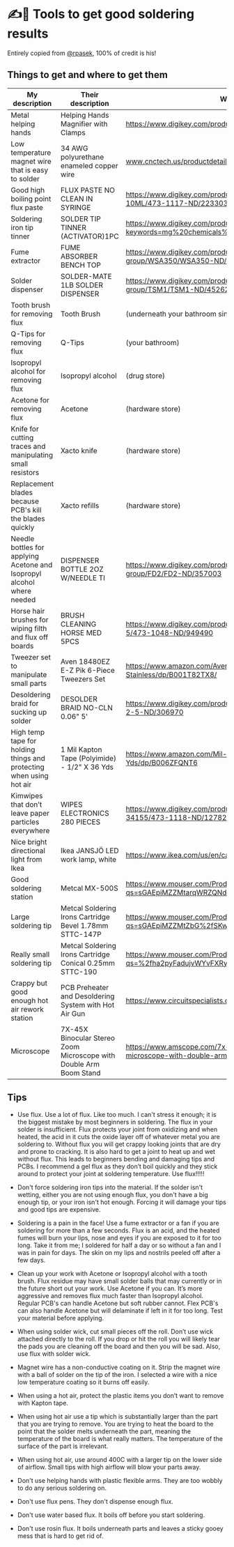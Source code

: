 # ✍🧵 Tools to get good soldering results

Entirely copied from [@rpasek](https://github.com/rpasek), 100% of credit is
his!

## Things to get and where to get them

|My description|Their description|Where to get it|
|-|-|-|
|Metal helping hands|Helping Hands Magnifier with Clamps|https://www.digikey.com/products/en?mpart=26000&v=243|
|Low temperature magnet wire that is easy to solder|34 AWG polyurethane enameled copper wire|www.cnctech.us/productdetails.asp?ID=4155|
|Good high boiling point flux paste|FLUX PASTE NO CLEAN IN SYRINGE|https://www.digikey.com/product-detail/en/mg-chemicals/8341-10ML/473-1117-ND/2233037|
|Soldering iron tip tinner|SOLDER TIP TINNER (ACTIVATOR)1PC|https://www.digikey.com/products/en?keywords=mg%20chemicals%20tip%20tinner|
|Fume extractor|FUME ABSORBER BENCH TOP|https://www.digikey.com/product-detail/en/apex-tool-group/WSA350/WSA350-ND/1130559|
|Solder dispenser|SOLDER-MATE 1LB SOLDER DISPENSER|https://www.digikey.com/product-detail/en/apex-tool-group/TSM1/TSM1-ND/4526232|
|Tooth brush for removing flux|Tooth Brush|(underneath your bathroom sink)|
|Q-Tips for removing flux|Q-Tips|(your bathroom)|
|Isopropyl alcohol for removing flux|Isopropyl alcohol|(drug store)|
|Acetone for removing flux|Acetone|(hardware store)|
|Knife for cutting traces and manipulating small resistors|Xacto knife|(hardware store)|
|Replacement blades because PCB's kill the blades quickly|Xacto refills|(hardware store)|
|Needle bottles for applying Acetone and Isopropyl alcohol where needed|DISPENSER BOTTLE 2OZ W/NEEDLE TI|https://www.digikey.com/product-detail/en/apex-tool-group/FD2/FD2-ND/357003|
|Horse hair brushes for wiping filth and flux off boards|BRUSH CLEANING HORSE MED 5PCS|https://www.digikey.com/product-detail/en/mg-chemicals/855-5/473-1048-ND/949490|
|Tweezer set to manipulate small parts|Aven 18480EZ E-Z Pik 6-Piece Tweezers Set|https://www.amazon.com/Aven-18480EZ-Tweezers-Protective-Stainless/dp/B001T82TX8/|
|Desoldering braid for sucking up solder|DESOLDER BRAID NO-CLN 0.06" 5'|https://www.digikey.com/product-detail/en/chemtronics/60-2-5/60-2-5-ND/306970|
|High temp tape for holding things and protecting when using hot air|1 Mil Kapton Tape (Polyimide) - 1/2" X 36 Yds|https://www.amazon.com/Mil-Kapton-Tape-Polyimide-Yds/dp/B006ZFQNT6|
|Kimwipes that don’t leave paper particles everywhere|WIPES ELECTRONICS 280 PIECES|https://www.digikey.com/product-detail/en/mg-chemicals/830-34155/473-1118-ND/1278230|
|Nice bright directional light from Ikea|Ikea JANSJÖ LED work lamp, white|https://www.ikea.com/us/en/catalog/products/00385941/#/50386066|
|Good soldering station|Metcal MX-500S|https://www.mouser.com/ProductDetail/Metcal/MX-500S?qs=sGAEpiMZZMtarqWRZQNdzSOLWlhfEiqo|
|Large soldering tip|Metcal Soldering Irons Cartridge Bevel 1.78mm STTC-147P|https://www.mouser.com/ProductDetail/Metcal/STTC-147P-PK?qs=sGAEpiMZZMtZbG%2fSKwfOjA3eQb%252bP73lEjbgiHzEW9Fg%3d|
|Really small soldering tip|Metcal Soldering Irons Cartridge Conical 0.25mm STTC-190|https://www.mouser.com/ProductDetail/Metcal/STTC-190?qs=%2fha2pyFadujvWYvFXRybGvJIVihVTSHSISrKw96Dps0%3d|
|Crappy but good enough hot air rework station|PCB Preheater and Desoldering System with Hot Air Gun|https://www.circuitspecialists.com/csi853bplus.html|
|Microscope|7X-45X Binocular Stereo Zoom Microscope with Double Arm Boom Stand|https://www.amscope.com/7x-45x-binocular-stereo-zoom-microscope-with-double-arm-boom-stand.html|


## Tips

* Use flux. Use a lot of flux. Like too much. I can't stress it enough; it is
  the biggest mistake by most beginners in soldering. The flux in your solder is
  insufficient. Flux protects your joint from oxidizing and when heated, the
  acid in it cuts the oxide layer off of whatever metal you are soldering to.
  Without flux you will get crappy looking joints that are dry and prone to
  cracking. It is also hard to get a joint to heat up and wet without flux. This
  leads to beginners bending and damaging tips and PCBs. I recommend a gel flux
  as they don’t boil quickly and they stick around to protect your joint at
  soldering temperature. Use flux!!!!!

* Don't force soldering iron tips into the material. If the solder isn't
  wetting, either you are not using enough flux, you don't have a big enough
  tip, or your iron isn't hot enough. Forcing it will damage your tips and good
  tips are expensive.

* Soldering is a pain in the face! Use a fume extractor or a fan if you are
  soldering for more than a few seconds. Flux is an acid, and the heated fumes
  will burn your lips, nose and eyes if you are exposed to it for too long. Take
  it from me; I soldered for half a day or so without a fan and I was in pain
  for days. The skin on my lips and nostrils peeled off after a few days.

* Clean up your work with Acetone or Isopropyl alcohol with a tooth brush. Flux
  residue may have small solder balls that may currently or in the future short
  out your work. Use Acetone if you can. It’s more aggressive and removes flux
  much faster than Isopropyl alcohol. Regular PCB's can handle Acetone but soft
  rubber cannot. Flex PCB's can also handle Acetone but will delaminate if left
  in it for too long. Test your material before applying.

* When using solder wick, cut small pieces off the roll. Don’t use wick attached
  directly to the roll. If you drop or hit the roll you will likely tear the
  pads you are cleaning off the board and then you will be sad. Also, use flux
  with solder wick.

* Magnet wire has a non-conductive coating on it. Strip the magnet wire with a
  ball of solder on the tip of the iron. I selected a wire with a nice low
  temperature coating so it burns off easily.

* When using a hot air, protect the plastic items you don’t want to remove with
  Kapton tape.

* When using hot air use a tip which is substantially larger than the part that
  you are trying to remove. You are trying to heat the board to the point that
  the solder melts underneath the part, meaning the temperature of the board is
  what really matters. The temperature of the surface of the part is irrelevant.

* When using hot air, use around 400C with a larger tip on the lower side of
  airflow. Small tips with high airflow will blow your parts away.

* Don't use helping hands with plastic flexible arms. They are too wobbly to do
  any serious soldering on.

* Don't use flux pens. They don't dispense enough flux.

* Don't use water based flux. It boils off before you start soldering.

* Don't use rosin flux. It boils underneath parts and leaves a sticky gooey mess
  that is hard to get rid of.
